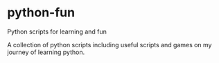# python-fun
Python scripts for learning and fun

A collection of python scripts including useful scripts and games on my journey of learning python.